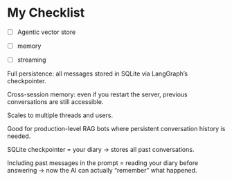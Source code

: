 
# My Checklist

- [ ] Agentic vector store
- [ ] memory
- [ ] streaming  


Full persistence: all messages stored in SQLite via LangGraph’s checkpointer.

Cross-session memory: even if you restart the server, previous conversations are still accessible.

Scales to multiple threads and users.

Good for production-level RAG bots where persistent conversation history is needed.


SQLite checkpointer = your diary → stores all past conversations.

Including past messages in the prompt = reading your diary before answering → now the AI can actually “remember” what happened.